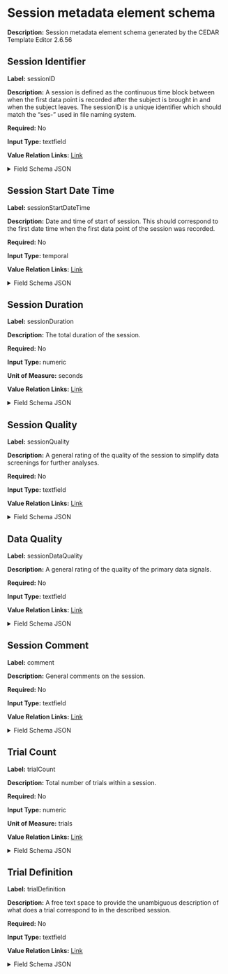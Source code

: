 # Session metadata element schema

**Description:** Session metadata element schema generated by the CEDAR Template Editor 2.6.56

## Session Identifier

**Label:** sessionID

**Description:** A session is defined as the continuous time block between when the first data point is recorded after the subject is brought in and when the subject leaves. The sessionID is a unique identifier which should match the “ses-<label>” used in file naming system.

**Required:** No

**Input Type:** textfield

**Value Relation Links:** [Link](https://schema.metadatacenter.org/properties/0dd56cb3-bc16-413b-a255-a0fd48ceeac3) <details>
<summary>Field Schema JSON</summary>

```json
{
  "@type": "https://schema.metadatacenter.org/core/TemplateField",
  "@context": {
    "xsd": "http://www.w3.org/2001/XMLSchema#",
    "pav": "http://purl.org/pav/",
    "bibo": "http://purl.org/ontology/bibo/",
    "oslc": "http://open-services.net/ns/core#",
    "schema": "http://schema.org/",
    "skos": "http://www.w3.org/2004/02/skos/core#",
    "schema:name": {
      "@type": "xsd:string"
    },
    "schema:description": {
      "@type": "xsd:string"
    },
    "skos:prefLabel": {
      "@type": "xsd:string"
    },
    "skos:altLabel": {
      "@type": "xsd:string"
    },
    "pav:createdOn": {
      "@type": "xsd:dateTime"
    },
    "pav:createdBy": {
      "@type": "@id"
    },
    "pav:lastUpdatedOn": {
      "@type": "xsd:dateTime"
    },
    "oslc:modifiedBy": {
      "@type": "@id"
    }
  },
  "type": "object",
  "title": "sessionID field schema",
  "description": "sessionID field schema generated by the CEDAR Template Editor 2.6.56",
  "_ui": {
    "inputType": "textfield"
  },
  "_valueConstraints": {
    "requiredValue": false
  },
  "properties": {
    "@type": {
      "oneOf": [
        {
          "type": "string",
          "format": "uri"
        },
        {
          "type": "array",
          "minItems": 1,
          "items": {
            "type": "string",
            "format": "uri"
          },
          "uniqueItems": true
        }
      ]
    },
    "@value": {
      "type": [
        "string",
        "null"
      ]
    },
    "rdfs:label": {
      "type": [
        "string",
        "null"
      ]
    }
  },
  "required": [
    "@value"
  ],
  "schema:name": "sessionID",
  "schema:description": "A session is defined as the continuous time block between when the first data point is recorded after the subject is brought in and when the subject leaves. The sessionID is a unique identifier which should match the \u201cses-<label>\u201d used in file naming system.",
  "pav:createdOn": "2024-05-15T02:18:07-07:00",
  "pav:createdBy": "https://metadatacenter.org/users/f3d8067f-c204-45c0-8fb1-8393e486593c",
  "pav:lastUpdatedOn": "2024-05-15T02:18:07-07:00",
  "oslc:modifiedBy": "https://metadatacenter.org/users/f3d8067f-c204-45c0-8fb1-8393e486593c",
  "schema:schemaVersion": "1.6.0",
  "additionalProperties": false,
  "skos:prefLabel": "Session Identifier",
  "@id": "https://repo.metadatacenter.org/template-fields/c31d6e20-a6d2-481e-ab4a-a21bb7f5838a",
  "$schema": "http://json-schema.org/draft-04/schema#"
}
```
</details>

## Session Start Date Time

**Label:** sessionStartDateTime

**Description:** Date and time of start of session. This should correspond to the first date time when the first data point of the session was recorded.

**Required:** No

**Input Type:** temporal

**Value Relation Links:** [Link](https://schema.metadatacenter.org/properties/9457cc70-b865-4cc9-8643-d867ce450153) <details>
<summary>Field Schema JSON</summary>

```json
{
  "@type": "https://schema.metadatacenter.org/core/TemplateField",
  "@context": {
    "xsd": "http://www.w3.org/2001/XMLSchema#",
    "pav": "http://purl.org/pav/",
    "bibo": "http://purl.org/ontology/bibo/",
    "oslc": "http://open-services.net/ns/core#",
    "schema": "http://schema.org/",
    "skos": "http://www.w3.org/2004/02/skos/core#",
    "schema:name": {
      "@type": "xsd:string"
    },
    "schema:description": {
      "@type": "xsd:string"
    },
    "skos:prefLabel": {
      "@type": "xsd:string"
    },
    "skos:altLabel": {
      "@type": "xsd:string"
    },
    "pav:createdOn": {
      "@type": "xsd:dateTime"
    },
    "pav:createdBy": {
      "@type": "@id"
    },
    "pav:lastUpdatedOn": {
      "@type": "xsd:dateTime"
    },
    "oslc:modifiedBy": {
      "@type": "@id"
    }
  },
  "type": "object",
  "title": "sessionStartDateTime field schema",
  "description": "sessionStartDateTime field schema generated by the CEDAR Template Editor 2.6.56",
  "_ui": {
    "inputType": "temporal",
    "temporalGranularity": "second",
    "timezoneEnabled": true,
    "inputTimeFormat": "12h"
  },
  "_valueConstraints": {
    "requiredValue": false,
    "temporalType": "xsd:dateTime"
  },
  "properties": {
    "@type": {
      "oneOf": [
        {
          "type": "string",
          "format": "uri"
        },
        {
          "type": "array",
          "minItems": 1,
          "items": {
            "type": "string",
            "format": "uri"
          },
          "uniqueItems": true
        }
      ]
    },
    "@value": {
      "type": [
        "string",
        "null"
      ]
    },
    "rdfs:label": {
      "type": [
        "string",
        "null"
      ]
    }
  },
  "required": [
    "@value"
  ],
  "schema:name": "sessionStartDateTime",
  "schema:description": "Date and time of start of session. This should correspond to the first date time when the first data point of the session was recorded.",
  "pav:createdOn": "2024-05-15T02:18:07-07:00",
  "pav:createdBy": "https://metadatacenter.org/users/f3d8067f-c204-45c0-8fb1-8393e486593c",
  "pav:lastUpdatedOn": "2024-05-15T02:18:07-07:00",
  "oslc:modifiedBy": "https://metadatacenter.org/users/f3d8067f-c204-45c0-8fb1-8393e486593c",
  "schema:schemaVersion": "1.6.0",
  "additionalProperties": false,
  "skos:prefLabel": "Session Start Date Time",
  "@id": "https://repo.metadatacenter.org/template-fields/2e5da7ee-6322-4571-a1e2-19af84ed57fc",
  "$schema": "http://json-schema.org/draft-04/schema#"
}
```
</details>

## Session Duration

**Label:** sessionDuration

**Description:** The total duration of the session.

**Required:** No

**Input Type:** numeric

**Unit of Measure:** seconds

**Value Relation Links:** [Link](https://schema.metadatacenter.org/properties/ffedf92d-73a2-4b52-8e2a-93eb7c10fb5e) <details>
<summary>Field Schema JSON</summary>

```json
{
  "@type": "https://schema.metadatacenter.org/core/TemplateField",
  "@context": {
    "xsd": "http://www.w3.org/2001/XMLSchema#",
    "pav": "http://purl.org/pav/",
    "bibo": "http://purl.org/ontology/bibo/",
    "oslc": "http://open-services.net/ns/core#",
    "schema": "http://schema.org/",
    "skos": "http://www.w3.org/2004/02/skos/core#",
    "schema:name": {
      "@type": "xsd:string"
    },
    "schema:description": {
      "@type": "xsd:string"
    },
    "skos:prefLabel": {
      "@type": "xsd:string"
    },
    "skos:altLabel": {
      "@type": "xsd:string"
    },
    "pav:createdOn": {
      "@type": "xsd:dateTime"
    },
    "pav:createdBy": {
      "@type": "@id"
    },
    "pav:lastUpdatedOn": {
      "@type": "xsd:dateTime"
    },
    "oslc:modifiedBy": {
      "@type": "@id"
    }
  },
  "type": "object",
  "title": "sessionDuration field schema",
  "description": "sessionDuration field schema generated by the CEDAR Template Editor 2.6.56",
  "_ui": {
    "inputType": "numeric"
  },
  "_valueConstraints": {
    "requiredValue": false,
    "numberType": "xsd:decimal",
    "unitOfMeasure": "seconds"
  },
  "properties": {
    "@value": {
      "type": [
        "string",
        "null"
      ]
    },
    "rdfs:label": {
      "type": [
        "string",
        "null"
      ]
    },
    "@type": {
      "type": "string",
      "format": "uri"
    }
  },
  "required": [
    "@value",
    "@type"
  ],
  "schema:name": "sessionDuration",
  "schema:description": "The total duration of the session.",
  "pav:createdOn": "2024-05-15T02:18:07-07:00",
  "pav:createdBy": "https://metadatacenter.org/users/f3d8067f-c204-45c0-8fb1-8393e486593c",
  "pav:lastUpdatedOn": "2024-05-15T02:18:07-07:00",
  "oslc:modifiedBy": "https://metadatacenter.org/users/f3d8067f-c204-45c0-8fb1-8393e486593c",
  "schema:schemaVersion": "1.6.0",
  "additionalProperties": false,
  "skos:prefLabel": "Session Duration",
  "@id": "https://repo.metadatacenter.org/template-fields/1b72b27e-137d-4d29-937b-888ad9f59867",
  "$schema": "http://json-schema.org/draft-04/schema#"
}
```
</details>

## Session Quality

**Label:** sessionQuality

**Description:** A general rating of the quality of the session to simplify data screenings for further analyses.

**Required:** No

**Input Type:** textfield

**Value Relation Links:** [Link](https://schema.metadatacenter.org/properties/9ddd7f20-1f6b-4a27-abb6-b7f66ad3cf31) <details>
<summary>Field Schema JSON</summary>

```json
{
  "@type": "https://schema.metadatacenter.org/core/TemplateField",
  "@context": {
    "xsd": "http://www.w3.org/2001/XMLSchema#",
    "pav": "http://purl.org/pav/",
    "bibo": "http://purl.org/ontology/bibo/",
    "oslc": "http://open-services.net/ns/core#",
    "schema": "http://schema.org/",
    "skos": "http://www.w3.org/2004/02/skos/core#",
    "schema:name": {
      "@type": "xsd:string"
    },
    "schema:description": {
      "@type": "xsd:string"
    },
    "skos:prefLabel": {
      "@type": "xsd:string"
    },
    "skos:altLabel": {
      "@type": "xsd:string"
    },
    "pav:createdOn": {
      "@type": "xsd:dateTime"
    },
    "pav:createdBy": {
      "@type": "@id"
    },
    "pav:lastUpdatedOn": {
      "@type": "xsd:dateTime"
    },
    "oslc:modifiedBy": {
      "@type": "@id"
    }
  },
  "type": "object",
  "title": "sessionQuality field schema",
  "description": "sessionQuality field schema generated by the CEDAR Template Editor 2.6.56",
  "_ui": {
    "inputType": "textfield"
  },
  "_valueConstraints": {
    "requiredValue": false,
    "ontologies": [],
    "valueSets": [],
    "classes": [],
    "branches": [
      {
        "source": "Semanticscience Integrated Ontology (SIO)",
        "acronym": "SIO",
        "uri": "http://semanticscience.org/resource/SIO_001293",
        "name": "quality descriptor",
        "maxDepth": 0
      }
    ],
    "multipleChoice": false
  },
  "properties": {
    "@type": {
      "oneOf": [
        {
          "type": "string",
          "format": "uri"
        },
        {
          "type": "array",
          "minItems": 1,
          "items": {
            "type": "string",
            "format": "uri"
          },
          "uniqueItems": true
        }
      ]
    },
    "rdfs:label": {
      "type": [
        "string",
        "null"
      ]
    },
    "@id": {
      "type": "string",
      "format": "uri"
    }
  },
  "schema:name": "sessionQuality",
  "schema:description": "A general rating of the quality of the session to simplify data screenings for further analyses.",
  "pav:createdOn": "2024-05-15T02:18:07-07:00",
  "pav:createdBy": "https://metadatacenter.org/users/f3d8067f-c204-45c0-8fb1-8393e486593c",
  "pav:lastUpdatedOn": "2024-05-15T02:18:07-07:00",
  "oslc:modifiedBy": "https://metadatacenter.org/users/f3d8067f-c204-45c0-8fb1-8393e486593c",
  "schema:schemaVersion": "1.6.0",
  "additionalProperties": false,
  "skos:prefLabel": "Session Quality",
  "@id": "https://repo.metadatacenter.org/template-fields/0d2928be-c5de-4ab6-943d-5020a732430c",
  "$schema": "http://json-schema.org/draft-04/schema#"
}
```
</details>

## Data Quality

**Label:** sessionDataQuality

**Description:** A general rating of the quality of the primary data signals.

**Required:** No

**Input Type:** textfield

**Value Relation Links:** [Link](https://schema.metadatacenter.org/properties/5ec21013-746d-4d2f-ae18-49613ecb05a5) <details>
<summary>Field Schema JSON</summary>

```json
{
  "@type": "https://schema.metadatacenter.org/core/TemplateField",
  "@context": {
    "xsd": "http://www.w3.org/2001/XMLSchema#",
    "pav": "http://purl.org/pav/",
    "bibo": "http://purl.org/ontology/bibo/",
    "oslc": "http://open-services.net/ns/core#",
    "schema": "http://schema.org/",
    "skos": "http://www.w3.org/2004/02/skos/core#",
    "schema:name": {
      "@type": "xsd:string"
    },
    "schema:description": {
      "@type": "xsd:string"
    },
    "skos:prefLabel": {
      "@type": "xsd:string"
    },
    "skos:altLabel": {
      "@type": "xsd:string"
    },
    "pav:createdOn": {
      "@type": "xsd:dateTime"
    },
    "pav:createdBy": {
      "@type": "@id"
    },
    "pav:lastUpdatedOn": {
      "@type": "xsd:dateTime"
    },
    "oslc:modifiedBy": {
      "@type": "@id"
    }
  },
  "type": "object",
  "title": "sessionDataQuality field schema",
  "description": "sessionDataQuality field schema generated by the CEDAR Template Editor 2.6.56",
  "_ui": {
    "inputType": "textfield"
  },
  "_valueConstraints": {
    "requiredValue": false,
    "ontologies": [],
    "valueSets": [],
    "classes": [],
    "branches": [
      {
        "source": "Semanticscience Integrated Ontology (SIO)",
        "acronym": "SIO",
        "uri": "http://semanticscience.org/resource/SIO_001293",
        "name": "quality descriptor",
        "maxDepth": 0
      }
    ],
    "multipleChoice": false
  },
  "properties": {
    "@type": {
      "oneOf": [
        {
          "type": "string",
          "format": "uri"
        },
        {
          "type": "array",
          "minItems": 1,
          "items": {
            "type": "string",
            "format": "uri"
          },
          "uniqueItems": true
        }
      ]
    },
    "rdfs:label": {
      "type": [
        "string",
        "null"
      ]
    },
    "@id": {
      "type": "string",
      "format": "uri"
    }
  },
  "schema:name": "sessionDataQuality",
  "schema:description": "A general rating of the quality of the primary data signals.",
  "pav:createdOn": "2024-05-15T02:18:07-07:00",
  "pav:createdBy": "https://metadatacenter.org/users/f3d8067f-c204-45c0-8fb1-8393e486593c",
  "pav:lastUpdatedOn": "2024-05-15T02:18:07-07:00",
  "oslc:modifiedBy": "https://metadatacenter.org/users/f3d8067f-c204-45c0-8fb1-8393e486593c",
  "schema:schemaVersion": "1.6.0",
  "additionalProperties": false,
  "skos:prefLabel": "Data Quality",
  "@id": "https://repo.metadatacenter.org/template-fields/4383057b-f877-4ad7-947f-61c7340ce70f",
  "$schema": "http://json-schema.org/draft-04/schema#"
}
```
</details>

## Session Comment

**Label:** comment

**Description:** General comments on the session.

**Required:** No

**Input Type:** textfield

**Value Relation Links:** [Link](https://schema.metadatacenter.org/properties/4693cb5a-535f-4a71-aea3-b62757bbbdb1) <details>
<summary>Field Schema JSON</summary>

```json
{
  "@type": "https://schema.metadatacenter.org/core/TemplateField",
  "@context": {
    "xsd": "http://www.w3.org/2001/XMLSchema#",
    "pav": "http://purl.org/pav/",
    "bibo": "http://purl.org/ontology/bibo/",
    "oslc": "http://open-services.net/ns/core#",
    "schema": "http://schema.org/",
    "skos": "http://www.w3.org/2004/02/skos/core#",
    "schema:name": {
      "@type": "xsd:string"
    },
    "schema:description": {
      "@type": "xsd:string"
    },
    "skos:prefLabel": {
      "@type": "xsd:string"
    },
    "skos:altLabel": {
      "@type": "xsd:string"
    },
    "pav:createdOn": {
      "@type": "xsd:dateTime"
    },
    "pav:createdBy": {
      "@type": "@id"
    },
    "pav:lastUpdatedOn": {
      "@type": "xsd:dateTime"
    },
    "oslc:modifiedBy": {
      "@type": "@id"
    }
  },
  "type": "object",
  "title": "comment field schema",
  "description": "comment field schema generated by the CEDAR Template Editor 2.6.56",
  "_ui": {
    "inputType": "textfield"
  },
  "_valueConstraints": {
    "requiredValue": false
  },
  "properties": {
    "@type": {
      "oneOf": [
        {
          "type": "string",
          "format": "uri"
        },
        {
          "type": "array",
          "minItems": 1,
          "items": {
            "type": "string",
            "format": "uri"
          },
          "uniqueItems": true
        }
      ]
    },
    "@value": {
      "type": [
        "string",
        "null"
      ]
    },
    "rdfs:label": {
      "type": [
        "string",
        "null"
      ]
    }
  },
  "required": [
    "@value"
  ],
  "schema:name": "comment",
  "schema:description": "General comments on the session.",
  "pav:createdOn": "2024-05-15T02:18:07-07:00",
  "pav:createdBy": "https://metadatacenter.org/users/f3d8067f-c204-45c0-8fb1-8393e486593c",
  "pav:lastUpdatedOn": "2024-05-15T02:18:07-07:00",
  "oslc:modifiedBy": "https://metadatacenter.org/users/f3d8067f-c204-45c0-8fb1-8393e486593c",
  "schema:schemaVersion": "1.6.0",
  "additionalProperties": false,
  "skos:prefLabel": "Session Comment",
  "@id": "https://repo.metadatacenter.org/template-fields/5a8de46b-38e7-447f-949f-325bc2bfe31c",
  "$schema": "http://json-schema.org/draft-04/schema#"
}
```
</details>

## Trial Count

**Label:** trialCount

**Description:** Total number of trials within a session.

**Required:** No

**Input Type:** numeric

**Unit of Measure:** trials

**Value Relation Links:** [Link](https://schema.metadatacenter.org/properties/c14bc61d-cbe8-48f1-8840-ee12e66c9d96) <details>
<summary>Field Schema JSON</summary>

```json
{
  "@type": "https://schema.metadatacenter.org/core/TemplateField",
  "@context": {
    "xsd": "http://www.w3.org/2001/XMLSchema#",
    "pav": "http://purl.org/pav/",
    "bibo": "http://purl.org/ontology/bibo/",
    "oslc": "http://open-services.net/ns/core#",
    "schema": "http://schema.org/",
    "skos": "http://www.w3.org/2004/02/skos/core#",
    "schema:name": {
      "@type": "xsd:string"
    },
    "schema:description": {
      "@type": "xsd:string"
    },
    "skos:prefLabel": {
      "@type": "xsd:string"
    },
    "skos:altLabel": {
      "@type": "xsd:string"
    },
    "pav:createdOn": {
      "@type": "xsd:dateTime"
    },
    "pav:createdBy": {
      "@type": "@id"
    },
    "pav:lastUpdatedOn": {
      "@type": "xsd:dateTime"
    },
    "oslc:modifiedBy": {
      "@type": "@id"
    }
  },
  "type": "object",
  "title": "trialCount field schema",
  "description": "trialCount field schema generated by the CEDAR Template Editor 2.6.56",
  "_ui": {
    "inputType": "numeric"
  },
  "_valueConstraints": {
    "requiredValue": false,
    "numberType": "xsd:decimal",
    "unitOfMeasure": "trials"
  },
  "properties": {
    "@value": {
      "type": [
        "string",
        "null"
      ]
    },
    "rdfs:label": {
      "type": [
        "string",
        "null"
      ]
    },
    "@type": {
      "type": "string",
      "format": "uri"
    }
  },
  "required": [
    "@value",
    "@type"
  ],
  "schema:name": "trialCount",
  "schema:description": "Total number of trials within a session.",
  "pav:createdOn": "2024-05-15T02:18:07-07:00",
  "pav:createdBy": "https://metadatacenter.org/users/f3d8067f-c204-45c0-8fb1-8393e486593c",
  "pav:lastUpdatedOn": "2024-05-15T02:18:07-07:00",
  "oslc:modifiedBy": "https://metadatacenter.org/users/f3d8067f-c204-45c0-8fb1-8393e486593c",
  "schema:schemaVersion": "1.6.0",
  "additionalProperties": false,
  "skos:prefLabel": "Trial Count",
  "@id": "https://repo.metadatacenter.org/template-fields/160a2326-a250-4505-a525-3be8355e6bbe",
  "$schema": "http://json-schema.org/draft-04/schema#"
}
```
</details>

## Trial Definition

**Label:** trialDefinition

**Description:** A free text space to provide the unambiguous description of what does a trial correspond to in the described session.

**Required:** No

**Input Type:** textfield

**Value Relation Links:** [Link](https://schema.metadatacenter.org/properties/228f2fec-9795-4180-a40c-2276a1eb046c) <details>
<summary>Field Schema JSON</summary>

```json
{
  "@type": "https://schema.metadatacenter.org/core/TemplateField",
  "@context": {
    "xsd": "http://www.w3.org/2001/XMLSchema#",
    "pav": "http://purl.org/pav/",
    "bibo": "http://purl.org/ontology/bibo/",
    "oslc": "http://open-services.net/ns/core#",
    "schema": "http://schema.org/",
    "skos": "http://www.w3.org/2004/02/skos/core#",
    "schema:name": {
      "@type": "xsd:string"
    },
    "schema:description": {
      "@type": "xsd:string"
    },
    "skos:prefLabel": {
      "@type": "xsd:string"
    },
    "skos:altLabel": {
      "@type": "xsd:string"
    },
    "pav:createdOn": {
      "@type": "xsd:dateTime"
    },
    "pav:createdBy": {
      "@type": "@id"
    },
    "pav:lastUpdatedOn": {
      "@type": "xsd:dateTime"
    },
    "oslc:modifiedBy": {
      "@type": "@id"
    }
  },
  "type": "object",
  "title": "trialDefinition field schema",
  "description": "trialDefinition field schema generated by the CEDAR Template Editor 2.6.56",
  "_ui": {
    "inputType": "textfield"
  },
  "_valueConstraints": {
    "requiredValue": false
  },
  "properties": {
    "@type": {
      "oneOf": [
        {
          "type": "string",
          "format": "uri"
        },
        {
          "type": "array",
          "minItems": 1,
          "items": {
            "type": "string",
            "format": "uri"
          },
          "uniqueItems": true
        }
      ]
    },
    "@value": {
      "type": [
        "string",
        "null"
      ]
    },
    "rdfs:label": {
      "type": [
        "string",
        "null"
      ]
    }
  },
  "required": [
    "@value"
  ],
  "schema:name": "trialDefinition",
  "schema:description": "A free text space to provide the unambiguous description of what does a trial correspond to in the described session.",
  "pav:createdOn": "2024-05-15T02:18:07-07:00",
  "pav:createdBy": "https://metadatacenter.org/users/f3d8067f-c204-45c0-8fb1-8393e486593c",
  "pav:lastUpdatedOn": "2024-05-15T02:18:07-07:00",
  "oslc:modifiedBy": "https://metadatacenter.org/users/f3d8067f-c204-45c0-8fb1-8393e486593c",
  "schema:schemaVersion": "1.6.0",
  "additionalProperties": false,
  "skos:prefLabel": "Trial Definition",
  "@id": "https://repo.metadatacenter.org/template-fields/3f828953-18a3-47a2-8105-8d93ec78c92a",
  "$schema": "http://json-schema.org/draft-04/schema#"
}
```
</details>

